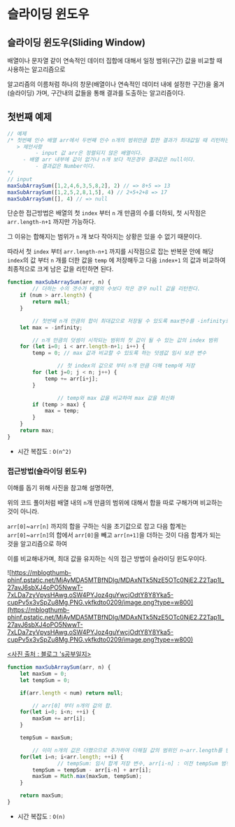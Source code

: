 # 슬라이딩 윈도우

## 슬라이딩 윈도우(Sliding Window)

배열이나 문자열 같이 연속적인 데이터 집합에 대해서 일정 범위(구간) 값을 비교할 때 사용하는 알고리즘으로

알고리즘의 이름처럼 하나의 창문(배열이나 연속적인 데이터 내에 설정한 구간)을 옮겨(슬라이딩) 가며, 구간내의 값들을 통해 결과를 도출하는 알고리즘이다.

## 첫번째 예제

```jsx
// 예제
/* 첫번째 인수 배열 arr에서 두번째 인수 n개의 범위만큼 합한 결과가 최대값일 때 리턴하는 함수 maxSubArraySum()을 만드시오
   > 제안사항
		 - input 값 arr은 정렬되지 않은 배열이다.
     - 배열 arr 내부에 값이 없거나 n개 보다 적은경우 결과값은 null이다.
		 - 결과값은 Number이다.
*/
// input
maxSubArraySum([1,2,4,6,3,5,8,2], 2) // => 8+5 => 13
maxSubArraySum([1,2,5,2,8,1,5], 4) // 2+5+2+8 => 17
maxSubArraySum([], 4) // => null
```

단순한 접근방법은 배열의 첫 `index` 부터 `n` 개 만큼의 수를 더하되, 첫 시작점은 `arr.length-n+1` 까지만 가능하다. 

그 이유는 합해지는 범위가 `n` 개 보다 작아지는 상황은 있을 수 없기 때문이다.

따라서 첫 `index` 부터 `arr.length-n+1` 까지를 시작점으로 잡는 반복문 안에 해당 `index`의 값 부터 `n` 개를 더한 값을 `temp` 에 저장해두고 다음 `index+1` 의 값과 비교하여 최종적으로 크게 남은 값을 리턴하면 된다.

```jsx
function maxSubArraySum(arr, n) {
		// 더하는 수의 갯수가 배열의 수보다 작은 경우 null 값을 리턴한다.
    if (num > arr.length) {
        return null;
    }

		// 첫번째 n개 만큼의 합이 최대값으로 저장될 수 있도록 max변수를 -infinity로 설정
    let max = -infinity;

		// n개 만큼의 덧셈이 시작되는 범위의 첫 값이 될 수 있는 값의 index 범위
    for (let i=0; i < arr.length-n+1; i++) {
        temp = 0; // max 값과 비교할 수 있도록 하는 덧셈값 임시 보관 변수

				// 첫 index의 값으로 부터 n개 만큼 더해 temp에 저장
        for (let j=0; j < n; j++) {
            temp += arr[i+j];
        }

				// temp와 max 값을 비교하여 max 값을 최신화
        if (temp > max) {
            max = temp;
        }
    }
    return max;
}
```

- 시간 복잡도 : `O(n^2)`

### 접근방법(슬라이딩 윈도우)

이해를 돕기 위해 사진을 참고해 설명하면,

위의 코드 풀이처럼 배열 내의 `n`개 만큼의 범위에 대해서 합을 따로 구해가며 비교하는 것이 아니라.

`arr[0]`~`arr[n]` 까지의 합을 구하는 식을 초기값으로 잡고 다음 합계는 `arr[0]`~`arr[n]`의 합에서 `arr[0]`을 빼고 `arr[n+1]`을 더하는 것이 다음 합계가 되는 것을 알고리즘으로 하여

이를 비교해내가며, 최대 값을 유지하는 식의 접근 방법이 슬라이딩 윈도우이다. 

![https://mblogthumb-phinf.pstatic.net/MjAyMDA5MTBfNDIg/MDAxNTk5NzE5OTc0NjE2.Z2Tap1I_27avJ6sbXJ4oPO5NwwT-7xLDa7zyVpysHAwg.oSW4PYJoz4guYwcjOdtY8Y8Yka5-cupPv5x3vSpZu8Mg.PNG.vkfkdto0209/image.png?type=w800](https://mblogthumb-phinf.pstatic.net/MjAyMDA5MTBfNDIg/MDAxNTk5NzE5OTc0NjE2.Z2Tap1I_27avJ6sbXJ4oPO5NwwT-7xLDa7zyVpysHAwg.oSW4PYJoz4guYwcjOdtY8Y8Yka5-cupPv5x3vSpZu8Mg.PNG.vkfkdto0209/image.png?type=w800)

[<사진 출처 : 블로그 's공부일지>](https://m.blog.naver.com/vkfkdto0209/222085728422)

```javascript
function maxSubArraySum(arr, n) {
    let maxSum = 0;
    let tempSum = 0;

    if(arr.length < num) return null;

		// arr[0] 부터 n개의 값의 합.
    for(let i=0; i<n; ++i) {
        maxSum += arr[i];
    }

    tempSum = maxSum;

		// 이미 n개의 값은 더했으므로 추가하여 더해질 값의 범위인 n~arr.length를 반복문의 기준으로 잡음.
    for(let i=n; i<arr.length; ++i) {
				// tempSum: 임시 합계 저장 변수, arr[i-n] : 이전 tempSum 범위의 맨 앞의 값, arr[i] : 뒤에 추가하여 더해질 값 
        tempSum = tempSum - arr[i-n] + arr[i];
        maxSum = Math.max(maxSum, tempSum);
    }

    return maxSum;
}
```

- 시간 복잡도 : `O(n)`